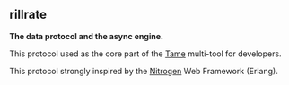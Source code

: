 ## rillrate

**The data protocol and the async engine.**

This protocol used as the core part of the [Tame](https://github.com/rillrate/tame)
multi-tool for developers.

This protocol strongly inspired by the [Nitrogen](https://nitrogenproject.com/)
Web Framework (Erlang).
